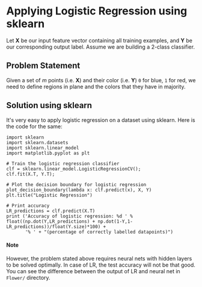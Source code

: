 # Applying Logistic Regression using sklearn

Let __X__ be our input feature vector containing all training examples, and __Y__ be our corresponding output label. Assume we are building a 2-class classifier.
## Problem Statement
Given a set of _m_ points (i.e. __X__) and their color (i.e. __Y__) `0` for blue, `1` for red, we need to define regions in plane and the colors that they have in majority.
## Solution using sklearn
It's very easy to apply logistic regression on a dataset using sklearn. Here is the code for the same:
```python3
import sklearn
import sklearn.datasets
import sklearn.linear_model
import matplotlib.pyplot as plt

# Train the logistic regression classifier
clf = sklearn.linear_model.LogisticRegressionCV();
clf.fit(X.T, Y.T);

# Plot the decision boundary for logistic regression
plot_decision_boundary(lambda x: clf.predict(x), X, Y)
plt.title("Logistic Regression")

# Print accuracy
LR_predictions = clf.predict(X.T)
print ('Accuracy of logistic regression: %d ' % float((np.dot(Y,LR_predictions) + np.dot(1-Y,1-LR_predictions))/float(Y.size)*100) +
       '% ' + "(percentage of correctly labelled datapoints)")
```
#### Note
However, the problem stated above requires neural nets with hidden layers to be solved optimally. In case of LR, the test accuracy will not be that good. You can see the difference between the output of LR and neural net in `Flower/` directory.
